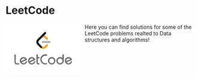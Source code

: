 # LeetCode
<img src="LeetCode.png"
     alt="Markdown Monster icon"
     style="float: left; margin-right: 10px; width: 40%;" />
Here you can find solutions for some of the LeetCode problems realted to Data structures and algorithms!
